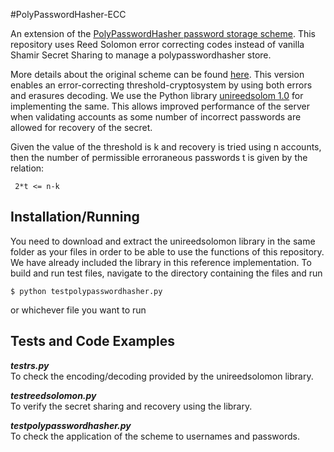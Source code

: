 #PolyPasswordHasher-ECC

An extension of the [PolyPasswordHasher password storage scheme](https://github.com/PolyPasswordHasher/PolyPasswordHasher). 
This repository uses Reed Solomon error correcting codes instead of vanilla Shamir Secret Sharing to manage a polypasswordhasher store.

More details about the original scheme can be found [here](https://github.com/PolyPasswordHasher/PolyPasswordHasher).
This version enables an error-correcting threshold-cryptosystem by using both errors and erasures decoding. We use the Python library [unireedsolom 1.0](https://pypi.python.org/pypi/unireedsolomon)
for implementing the same. This allows improved performance of the server when validating accounts as some number of incorrect passwords
are allowed for recovery of the secret.

Given the value of the threshold is k and recovery is tried using n accounts, then the number of permissible erroraneous passwords t is
given by the relation:
```
 2*t <= n-k 
```

## Installation/Running

You need to download and extract the unireedsolomon library in the same folder as your files in order to be able to use the functions 
of this repository. We have already included the library in this reference implementation. 
To build and run test files, navigate to the directory containing the files and run
```
$ python testpolypasswordhasher.py
```
or whichever file you want to run

## Tests and Code Examples

***testrs.py***   
To check the encoding/decoding provided by the unireedsolomon library.

***testreedsolomon.py***   
To verify the secret sharing and recovery using the library.

***testpolypasswordhasher.py***  
To check the application of the scheme to usernames and passwords.


